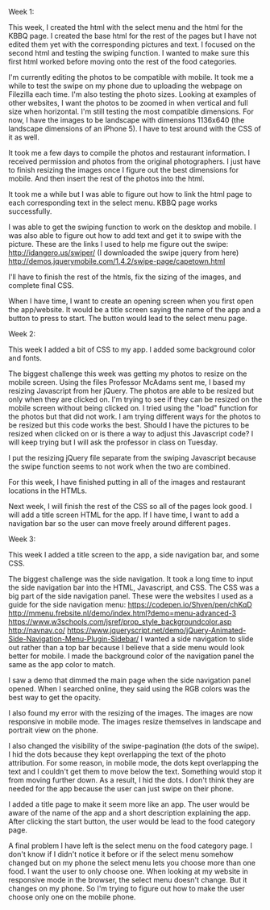Week 1:

This week, I created the html with the select menu and the html for the KBBQ page. I created the base html for the rest of the pages but I have not edited them yet with the corresponding pictures and text. I focused on the second html and testing the swiping function. I wanted to make sure this first html worked before moving onto the rest of the food categories.

I'm currently editing the photos to be compatible with mobile. It took me a while to test the swipe on my phone due to uploading the webpage on Filezilla each time. I'm also testing the photo sizes. Looking at examples of other websites, I want the photos to be zoomed in when vertical and full size when horizontal. I'm still testing the most compatible dimensions. For now, I have the images to be landscape with dimensions 1136x640 (the landscape dimensions of an iPhone 5). I have to test around with the CSS of it as well.

It took me a few days to compile the photos and restaurant information. I received permission and photos from the original photographers. I just have to finish resizing the images once I figure out the best dimensions for mobile. And then insert the rest of the photos into the html.

It took me a while but I was able to figure out how to link the html page to each corresponding text in the select menu. KBBQ page works successfully.

I was able to get the swiping function to work on the desktop and mobile. I was also able to figure out how to add text and get it to swipe with the picture. These are the links I used to help me figure out the swipe:
http://idangero.us/swiper/ (I downloaded the swipe jquery from here)
http://demos.jquerymobile.com/1.4.2/swipe-page/capetown.html

I'll have to finish the rest of the htmls, fix the sizing of the images, and complete final CSS.

When I have time, I want to create an opening screen when you first open the app/website. It would be a title screen saying the name of the app and a button to press to start. The button would lead to the select menu page.


Week 2:

This week I added a bit of CSS to my app. I added some background color and fonts.

The biggest challenge this week was getting my photos to resize on the mobile screen. Using the files Professor McAdams sent me, I based my resizing Javascript from her jQuery. The photos are able to be resized but only when they are clicked on. I'm trying to see if they can be resized on the mobile screen without being clicked on. I tried using the "load" function for the photos but that did not work. I am trying different ways for the photos to be resized but this code works the best. Should I have the pictures to be resized when clicked on or is there a way to adjust this Javascript code? I will keep trying but I will ask the professor in class on Tuesday.

I put the resizing jQuery file separate from the swiping Javascript because the swipe function seems to not work when the two are combined.

For this week, I have finished putting in all of the images and restaurant locations in the HTMLs.

Next week, I will finish the rest of the CSS so all of the pages look good. I will add a title screen HTML for the app. If I have time, I want to add a navigation bar so the user can move freely around different pages.

Week 3:

This week I added a title screen to the app, a side navigation bar, and some CSS.

The biggest challenge was the side navigation. It took a long time to input the side navigation bar into the HTML, Javascript, and CSS. The CSS was a big part of the side navigation panel. These were the websites I used as a guide for the side navigation menu:
https://codepen.io/Shven/pen/chKqD
http://mmenu.frebsite.nl/demo/index.html?demo=menu-advanced-3
https://www.w3schools.com/jsref/prop_style_backgroundcolor.asp
http://navnav.co/
https://www.jqueryscript.net/demo/jQuery-Animated-Side-Navigation-Menu-Plugin-Sidebar/
I wanted a side navigation to slide out rather than a top bar because I believe that a side menu would look better for mobile. I made the background color of the navigation panel the same as the app color to match.

I saw a demo that dimmed the main page when the side navigation panel opened. When I searched online, they said using the RGB colors was the best way to get the opacity.

I also found my error with the resizing of the images. The images are now responsive in mobile mode. The images resize themselves in landscape and portrait view on the phone.

I also changed the visibility of the swipe-pagination (the dots of the swipe). I hid the dots because they kept overlapping the text of the photo attribution. For some reason, in mobile mode, the dots kept overlapping the text and I couldn't get them to move below the text. Something would stop it from moving further down. As a result, I hid the dots. I don't think they are needed for the app because the user can just swipe on their phone. 

I added a title page to make it seem more like an app. The user would be aware of the name of the app and a short description explaining the app. After clicking the start button, the user would be lead to the food category page.

A final problem I have left is the select menu on the food category page. I don't know if I didn't notice it before or if the select menu somehow changed but on my phone the select menu lets you choose more than one food. I want the user to only choose one. When looking at my website in responsive mode in the browser, the select menu doesn't change. But it changes on my phone. So I'm trying to figure out how to make the user choose only one on the mobile phone.
